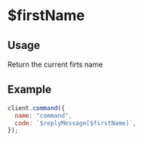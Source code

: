 # $firstName

## Usage

Return the current firts name

## Example

```javascript
client.command({
  name: "command",
  code: `$replyMessage[$firstName]`,
});
```
